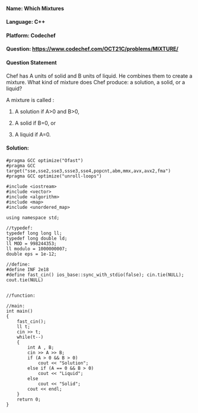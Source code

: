 #### Name: Which Mixtures 
#### Language: C++
#### Platform: Codechef
#### Question: https://www.codechef.com/OCT21C/problems/MIXTURE/

#### Question Statement
Chef has A units of solid and B units of liquid. He combines them to create a mixture. What kind of mixture does Chef produce: a solution, a solid, or a liquid?

A mixture is called :

1) A solution if A>0 and B>0,

2) A solid if B=0, or

3) A liquid if A=0.

#### Solution:

```
#pragma GCC optimize("Ofast")
#pragma GCC target("sse,sse2,sse3,ssse3,sse4,popcnt,abm,mmx,avx,avx2,fma")
#pragma GCC optimize("unroll-loops")
 
#include <iostream>
#include <vector>
#include <algorithm>
#include <map>
#include <unordered_map>
 
using namespace std;
 
//typedef: 
typedef long long ll;
typedef long double ld;
ll MOD = 998244353;
ll modulo = 1000000007;
double eps = 1e-12;
 
//define:
#define INF 2e18
#define fast_cin() ios_base::sync_with_stdio(false); cin.tie(NULL); cout.tie(NULL)
 

//function:
 
//main:
int main()
{
    fast_cin();
    ll t;
    cin >> t;
    while(t--)
    {
        int A , B;
        cin >> A >> B;
        if (A > 0 && B > 0)
            cout << "Solution";
        else if (A == 0 && B > 0)
            cout << "Liquid";
        else
            cout << "Solid";
        cout << endl;
    }
    return 0;
}


```
